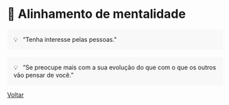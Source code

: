 # 🧠 Alinhamento de mentalidade


<div style="background-color: hsla(0, 0%, 80%, 0.1); padding: 15px;">
  💡 &nbsp “Tenha interesse pelas pessoas."
</div>

<br>

<div style="background-color: hsla(0, 0%, 80%, 0.1); padding: 15px;">
  💡 &nbsp “Se preocupe mais com a sua evolução do que com o que os outros vão pensar de você.”
</div>

<a href="../../README.md">Voltar</a>